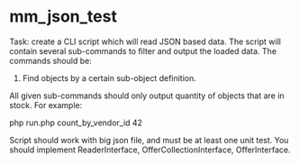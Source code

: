 # mm_json_test
Task: create a CLI script which will read JSON based data. The script will contain several sub-commands to filter and output the loaded data. The commands should be:

1) Find objects by a certain sub-object definition.

All given sub-commands should only output quantity of objects that are in stock.
For example:

php run.php count_by_vendor_id 42

Script should work with big json file, and must be at least one unit test.
You should implement ReaderInterface, OfferCollectionInterface, OfferInterface.
